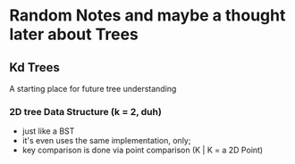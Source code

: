 # Random Notes and maybe a thought later about Trees

## Kd Trees

A starting place for future tree understanding

### 2D tree Data Structure (k = 2, duh)

- just like a BST
- it's even uses the same implementation, only;
- key comparison is done via point comparison (K | K = a 2D Point)
